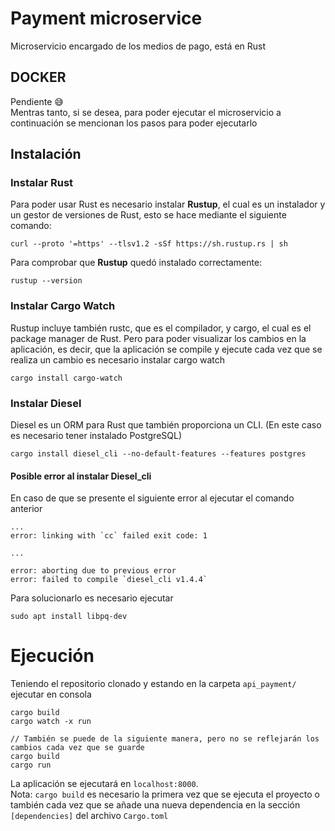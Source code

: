 # Payment microservice 
Microservicio encargado de los medios de pago, está en Rust

## DOCKER
Pendiente :sweat_smile:  
Mentras tanto, si se desea, para poder ejecutar el microservicio a continuación se mencionan los pasos para poder ejecutarlo

## Instalación

### Instalar Rust
Para poder usar Rust es necesario instalar **Rustup**, el cual es un instalador y un gestor de versiones de Rust, esto se hace mediante el siguiente comando:

    curl --proto '=https' --tlsv1.2 -sSf https://sh.rustup.rs | sh

Para comprobar que **Rustup** quedó instalado correctamente:

    rustup --version

### Instalar Cargo Watch
Rustup incluye también rustc, que es el compilador, y cargo, el cual es el package manager de Rust. Pero para poder visualizar los cambios en la aplicación, es decir, que la aplicación se compile y ejecute cada vez que se realiza un cambio es necesario instalar cargo watch

    cargo install cargo-watch

### Instalar Diesel
Diesel es un ORM para Rust que también proporciona un CLI. (En este caso es necesario tener instalado PostgreSQL)

    cargo install diesel_cli --no-default-features --features postgres

#### Posible error al instalar Diesel_cli
En caso de que se presente el siguiente error al ejecutar el comando anterior

    ...
    error: linking with `cc` failed exit code: 1

    ...

    error: aborting due to previous error
    error: failed to compile `diesel_cli v1.4.4`

Para solucionarlo es necesario ejecutar

    sudo apt install libpq-dev


# Ejecución
Teniendo el repositorio clonado y estando en la carpeta `api_payment/` ejecutar en consola

    cargo build
    cargo watch -x run

    // También se puede de la siguiente manera, pero no se reflejarán los cambios cada vez que se guarde
    cargo build
    cargo run

La aplicación se ejecutará en `localhost:8000`.  
Nota: `cargo build` es necesario la primera vez que se ejecuta el proyecto o también cada vez que se añade una nueva dependencia en la sección `[dependencies]` del archivo `Cargo.toml`
